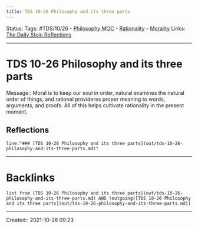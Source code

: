 ```yaml
---
title: TDS 10-26 Philosophy and its three parts
---
```


Status:
Tags: #TDS/10/26 - [Philosophy MOC](out/philosophy-moc.md) - [Rationality](out/rationality.md) - [Morality](out/morality.md)
Links: [The Daily Stoic Reflections](out/the-daily-stoic-reflections.md)
___
# TDS 10-26 Philosophy and its three parts
Message:: Moral is to keep our soul in order, natural examines the natural order of things, and rational provideres proper meaning to words, arguments, and proofs. All of this helps cultivate rationality in the present moment.

## Reflections
 ```query
line:"### [TDS 10-26 Philosophy and its three parts](out/tds-10-26-philosophy-and-its-three-parts.md)"
```
___
# Backlinks
```dataview
list from [TDS 10-26 Philosophy and its three parts](out/tds-10-26-philosophy-and-its-three-parts.md) AND !outgoing([TDS 10-26 Philosophy and its three parts](out/tds-10-26-philosophy-and-its-three-parts.md))
```
___

Created:: 2021-10-26 09:23

